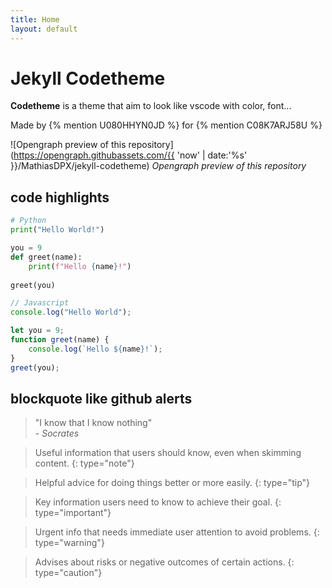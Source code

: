 ```yaml
---
title: Home
layout: default
---
```


# Jekyll Codetheme

**Codetheme** is a theme that aim to look like vscode with color, font...

Made by {% mention U080HHYN0JD %} for {% mention C08K7ARJ58U %}

<!--- use current timestamp for the latest version of the preview -->
![Opengraph preview of this repository](https://opengraph.githubassets.com/{{ 'now' | date:'%s' }}/MathiasDPX/jekyll-codetheme)
*Opengraph preview of this repository*

## code highlights

```python
# Python
print("Hello World!")

you = 9
def greet(name):
    print(f"Hello {name}!")
    
greet(you)
```

```javascript
// Javascript
console.log("Hello World");

let you = 9;
function greet(name) {
    console.log(`Hello ${name}!`);
}
greet(you);
```

## blockquote like github alerts
> "I know that I know nothing" <br>- *Socrates*

> Useful information that users should know, even when skimming content.
{: type="note"}

> Helpful advice for doing things better or more easily.
{: type="tip"}

> Key information users need to know to achieve their goal.
{: type="important"}

> Urgent info that needs immediate user attention to avoid problems.
{: type="warning"}

> Advises about risks or negative outcomes of certain actions.
{: type="caution"}